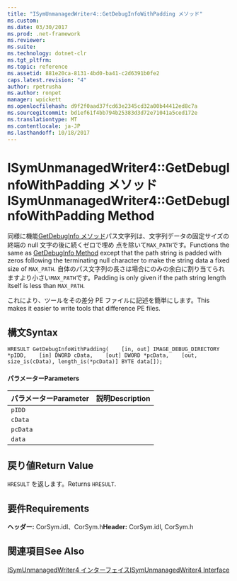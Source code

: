 ```yaml
---
title: "ISymUnmanagedWriter4::GetDebugInfoWithPadding メソッド"
ms.custom: 
ms.date: 03/30/2017
ms.prod: .net-framework
ms.reviewer: 
ms.suite: 
ms.technology: dotnet-clr
ms.tgt_pltfrm: 
ms.topic: reference
ms.assetid: 881e20ca-8131-4bd0-ba41-c2d6391b0fe2
caps.latest.revision: "4"
author: rpetrusha
ms.author: ronpet
manager: wpickett
ms.openlocfilehash: d9f2f0aad37fcd63e2345cd32a00b44412ed8c7a
ms.sourcegitcommit: bd1ef61f4bb794b25383d3d72e71041a5ced172e
ms.translationtype: MT
ms.contentlocale: ja-JP
ms.lasthandoff: 10/18/2017
---
```

# <a name="isymunmanagedwriter4getdebuginfowithpadding-method"></a><span data-ttu-id="a0dba-102">ISymUnmanagedWriter4::GetDebugInfoWithPadding メソッド</span><span class="sxs-lookup"><span data-stu-id="a0dba-102">ISymUnmanagedWriter4::GetDebugInfoWithPadding Method</span></span>
<span data-ttu-id="a0dba-103">同様に機能[GetDebugInfo メソッド](../../../../docs/framework/unmanaged-api/diagnostics/isymunmanagedwriter-getdebuginfo-method.md)パス文字列は、文字列データの固定サイズの終端の null 文字の後に続くゼロで埋め 点を除いて`MAX_PATH`です。</span><span class="sxs-lookup"><span data-stu-id="a0dba-103">Functions the same as [GetDebugInfo Method](../../../../docs/framework/unmanaged-api/diagnostics/isymunmanagedwriter-getdebuginfo-method.md) except that the path string is padded with zeros following the terminating null character to make the string data a fixed size of `MAX_PATH`.</span></span> <span data-ttu-id="a0dba-104">自体のパス文字列の長さは場合にのみの余白に割り当てられますより小さい`MAX_PATH`です。</span><span class="sxs-lookup"><span data-stu-id="a0dba-104">Padding is only given if the path string length itself is less than `MAX_PATH`.</span></span>  
  
 <span data-ttu-id="a0dba-105">これにより、ツールをその差分 PE ファイルに記述を簡単にします。</span><span class="sxs-lookup"><span data-stu-id="a0dba-105">This makes it easier to write tools that difference PE files.</span></span>  
  
## <a name="syntax"></a><span data-ttu-id="a0dba-106">構文</span><span class="sxs-lookup"><span data-stu-id="a0dba-106">Syntax</span></span>  
  
```idl  
HRESULT GetDebugInfoWithPadding(    [in, out] IMAGE_DEBUG_DIRECTORY *pIDD,    [in] DWORD cData,    [out] DWORD *pcData,    [out, size_is(cData), length_is(*pcData)] BYTE data[]);  
```  
  
#### <a name="parameters"></a><span data-ttu-id="a0dba-107">パラメーター</span><span class="sxs-lookup"><span data-stu-id="a0dba-107">Parameters</span></span>  
  
|<span data-ttu-id="a0dba-108">パラメーター</span><span class="sxs-lookup"><span data-stu-id="a0dba-108">Parameter</span></span>|<span data-ttu-id="a0dba-109">説明</span><span class="sxs-lookup"><span data-stu-id="a0dba-109">Description</span></span>|  
|---------------|-----------------|  
|`pIDD`||  
|`cData`||  
|`pcData`||  
|`data`||  
  
## <a name="return-value"></a><span data-ttu-id="a0dba-110">戻り値</span><span class="sxs-lookup"><span data-stu-id="a0dba-110">Return Value</span></span>  
 <span data-ttu-id="a0dba-111">`HRESULT` を返します。</span><span class="sxs-lookup"><span data-stu-id="a0dba-111">Returns `HRESULT`.</span></span>  
  
## <a name="requirements"></a><span data-ttu-id="a0dba-112">要件</span><span class="sxs-lookup"><span data-stu-id="a0dba-112">Requirements</span></span>  
 <span data-ttu-id="a0dba-113">**ヘッダー:** CorSym.idl、CorSym.h</span><span class="sxs-lookup"><span data-stu-id="a0dba-113">**Header:** CorSym.idl, CorSym.h</span></span>  
  
## <a name="see-also"></a><span data-ttu-id="a0dba-114">関連項目</span><span class="sxs-lookup"><span data-stu-id="a0dba-114">See Also</span></span>  
 [<span data-ttu-id="a0dba-115">ISymUnmanagedWriter4 インターフェイス</span><span class="sxs-lookup"><span data-stu-id="a0dba-115">ISymUnmanagedWriter4 Interface</span></span>](../../../../docs/framework/unmanaged-api/diagnostics/isymunmanagedwriter4-interface.md)
